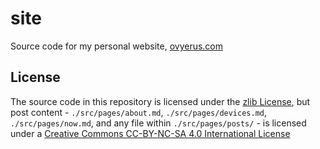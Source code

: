 # site

Source code for my personal website, [ovyerus.com](https://ovyerus.com)

## License

The source code in this repository is licensed under the
[zlib License](./LICENSE), but post content - `./src/pages/about.md`,
`./src/pages/devices.md`, `./src/pages/now.md`, and any file within
`./src/pages/posts/` - is licensed under a
[Creative Commons CC-BY-NC-SA 4.0 International License](https://creativecommons.org/licenses/by-nc-sa/4.0/)
